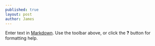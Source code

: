 ```yaml
---
published: true
layout: post
author: James
---
```

Enter text in [Markdown](http://daringfireball.net/projects/markdown/). Use the toolbar above, or click the **?** button for formatting help.

